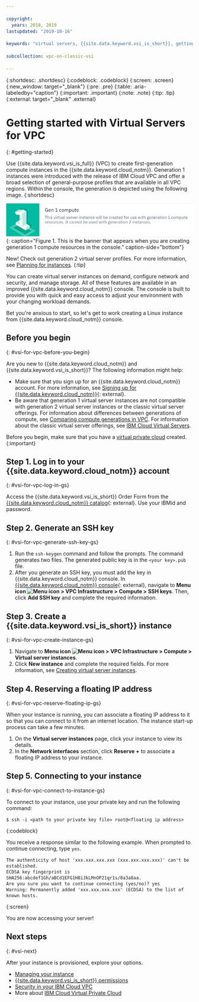 ```yaml
---

copyright:
  years: 2018, 2019
lastupdated: "2019-10-16"

keywords: "virtual servers, {{site.data.keyword.vsi_is_short}}, getting started, virtual private cloud, virtual machines, compute, instance, generation 1"

subcollection: vpc-on-classic-vsi

---
```


{:shortdesc: .shortdesc}
{:codeblock: .codeblock}
{:screen: .screen}
{:new_window: target="_blank"}
{:pre: .pre}
{:table: .aria-labeledby="caption"}
{:important: .important}
{:note: .note}
{:tip: .tip}
{:external: target="_blank" .external}

# Getting started with Virtual Servers for VPC
{: #getting-started}

Use {{site.data.keyword.vsi_is_full}} (VPC) to create first-generation compute instances in the {{site.data.keyword.cloud_notm}}. Generation 1 instances were introduced with the release of IBM Cloud VPC and offer a broad selection of general-purpose profiles that are available in all VPC regions. Within the console, the generation is depicted using the following image.
{:shortdesc}

![Generation 1 compute banner](images/vsi.png "Image of the generation 1 compute banner"){: caption="Figure 1. This is the banner that appears when you are creating generation 1 compute resources in the console." caption-side="bottom"}

New! Check out generation 2 virtual server profiles. For more information, see [Planning for instances](/docs/vpc?topic=vpc-vsi_best_practices).
{:tip}

You can create virtual server instances on demand, configure network and security, and manage storage. All of these features are available in an improved {{site.data.keyword.cloud_notm}} console. The console is built to provide you with quick and easy access to adjust your environment with your changing workload demands. 

Bet you're anxious to start, so let's get to work creating a Linux instance from {{site.data.keyword.cloud_notm}} console.

## Before you begin
{: #vsi-for-vpc-before-you-begin}

Are you new to {{site.data.keyword.cloud_notm}} and {{site.data.keyword.vsi_is_short}}? The following information might help:

* Make sure that you sign up for an {{site.data.keyword.cloud_notm}} account. For more information, see [Signing up for {{site.data.keyword.cloud_notm}}](https://cloud.ibm.com/docs/account?topic=account-signup#signup){: external}.
* Be aware that generation 1 virtual server instances are not compatible with generation 2 virtual server instances or the classic virtual server offerings. For information about differences between generations of compute, see [Comparing compute generations in VPC](/docs/overview?topic=overview-compare-vpc-vpcoc). For information about the classic virtual server offerings, see [IBM Cloud Virtual Servers](/docs/vsi?topic=virtual-servers-getting-started-tutorial).

Before you begin, make sure that you have a [virtual private cloud](/docs/vpc-on-classic?topic=vpc-on-classic-getting-started)  created.
{:important}

## Step 1. Log in to your {{site.data.keyword.cloud_notm}} account
{: #vsi-for-vpc-log-in-gs}

Access the {{site.data.keyword.vsi_is_short}} Order Form from the [{{site.data.keyword.cloud_notm}} catalog](https://{DomainName}/catalog){: external}. Use your IBMid and password.

## Step 2. Generate an SSH key
{: #vsi-for-vpc-generate-ssh-key-gs}

1. Run the `ssh-keygen` command and follow the prompts. The command generates two files. The generated public key is in the `<your key>.pub` file.
2. After you generate an SSH key, you must add the key in {{site.data.keyword.cloud_notm}} console. In [{{site.data.keyword.cloud_notm}} console](https://cloud.ibm.com/vpc){: external}, navigate to **Menu icon ![Menu icon](../icons/icon_hamburger.svg) > VPC Infrastructure > Compute > SSH keys**. Then, click **Add SSH key** and complete the required information.

## Step 3. Create a {{site.data.keyword.vsi_is_short}} instance
{: #vsi-for-vpc-create-instance-gs}

1. Navigate to **Menu icon ![Menu icon](../icons/icon_hamburger.svg) > VPC Infrastructure > Compute > Virtual server instances**.
2. Click **New instance** and complete the required fields. For more information, see [Creating virtual server instances](/docs/vpc-on-classic-vsi?topic=vpc-on-classic-vsi-creating-virtual-servers).
 
## Step 4. Reserving a floating IP address
{: #vsi-for-vpc-reserve-floating-ip-gs} 

When your instance is running, you can associate a floating IP address to it so that you can connect to it from an internet location. The instance start-up process can take a few minutes.
 
1. On the **Virtual server instances** page, click your instance to view its details.
2. In the **Network interfaces** section, click **Reserve +** to associate a floating IP address to your instance. 

## Step 5. Connecting to your instance
{: #vsi-for-vpc-connect-to-instance-gs} 

To connect to your instance, use your private key and run the following command:

   ```
   $ ssh -i <path to your private key file> root@<floating ip address>
   ```
   {:codeblock}

   You receive a response similar to the following example. When prompted to continue connecting, type `yes`.
   ```
   The authenticity of host 'xxx.xxx.xxx.xxx (xxx.xxx.xxx.xxx)' can't be established.
   ECDSA key fingerprint is SHA256:abcdef1Gh/aBCd1EFG1H8iJkLMnOP21qr1s/8a3a8aa.
   Are you sure you want to continue connecting (yes/no)? yes
   Warning: Permanently added 'xxx.xxx.xxx.xxx' (ECDSA) to the list of known hosts.
   ```
   {:screen}

   You are now accessing your server!

## Next steps
{: #vsi-next}

After your instance is provisioned, explore your options.
* [Managing your instance](/docs/vpc-on-classic-vsi?topic=vpc-on-classic-vsi-managing-virtual-server-instances#managing-virtual-server-instances)
* [{{site.data.keyword.vsi_is_short}} permissions](/docs/vpc-on-classic?topic=vpc-on-classic-about-vpc-infrastructure-resources#planning-virtual-servers-for-vpc-permissions)
* [Security in your IBM Cloud VPC](/docs/vpc-on-classic-network?topic=vpc-on-classic-network-security-in-your-ibm-cloud-vpc)
* More about [IBM Cloud Virtual Private Cloud](/docs/vpc-on-classic?topic=vpc-on-classic-about)
